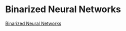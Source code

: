 # Binarized Neural Networks
[Binarized Neural Networks](https://proceedings.neurips.cc/paper_files/paper/2016/file/d8330f857a17c53d217014ee776bfd50-Paper.pdf)

## 

